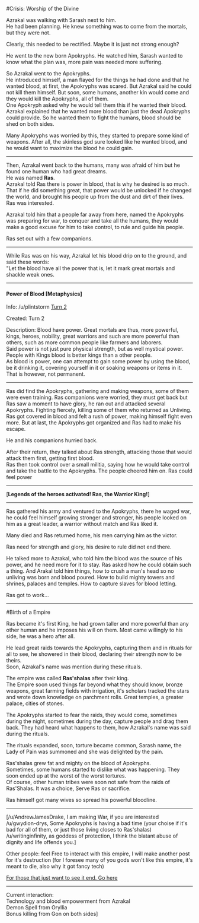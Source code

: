 #Crisis: Worship of the Divine

Azrakal was walking with Sarash next to him.  
He had been planning. He knew something was to come from the mortals, but they were not.

Clearly, this needed to be rectified. Maybe it is just not strong enough?

He went to the new born Apokryphs. He watched him, Sarash wanted to know what the plan was, more pain was needed more suffering.

So Azrakal went to the Apokryphs.  
He introduced himself, a man flayed for the things he had done and that he wanted blood, at first, the Apokryphs was scared. But Azrakal said he could not kill them himself. But soon, some humans, another kin would come and they would kill  the Apokryphs, all of them.  
One Apokryph asked why he would tell them this if he wanted their blood. Azrakal explained that he wanted more blood than just the dead Apokryphs could provide. So he wanted them to fight the humans, blood should be shed on both sides.

Many Apokryphs was worried by this, they started to prepare some kind of weapons. After all, the skinless god sure looked like he wanted blood, and he would want to maximize the blood he could gain.

---

Then, Azrakal went back to the humans, many was afraid of him but he found one human who had great dreams.  
He was named **Ras**.  
Azrakal told Ras there is power in blood, that is why he desired is so much. That if he did something great, that power would be unlocked if he changed the world, and brought his people up from the dust and dirt of their lives.  
Ras was interested.

Azrakal told him that a people far away from here, named the Apokryphs was preparing for war, to conquer and take all the humans, they would make a good excuse for him to take control, to rule and guide his people.

Ras set out with a few companions.

---

While Ras was on his way, Azrakal let his blood drip on to the ground, and said these words:  
"Let the blood have all the power that is, let it mark great mortals and shackle weak ones.

---

#### Power of Blood [Metaphysics]

Info: /u/plintstorm [Turn 2](https://www.reddit.com/r/GodhoodWB/comments/fpv868/endless_pantheon_turn_2/flnix1j/)

Created: Turn 2

Description: Blood have power. Great mortals are thus, more powerful, kings, heroes, nobility, great warriors and such are more powerful than others, such as more common people like farmers and laborers.  
Said power is not just pure physical strength, but as well mystical power. People with Kings blood is better kings than a other people.  
As blood is power, one can attempt to gain some power by using the blood, be it drinking it, covering yourself in it or soaking weapons or items in it. That is however, not permanent.

---

Ras did find the Apokryphs, gathering and making weapons, some of them were even training. Ras companions were worried, they must get back but Ras saw a moment to have glory, he ran out and attacked several Apokryphs. Fighting fiercely, killing some of them who returned as Unliving. Ras got covered in blood and felt a rush of power, making himself fight even more. But at last, the Apokryphs got organized and Ras had to make his escape.

He and his companions hurried back.

After their return, they talked about Ras strength, attacking those that would attack them first, getting first blood.  
Ras then took control over a small militia, saying how he would take control and take the battle to the Apokryphs. The people cheered him on.
Ras could feel power

---

[**Legends of the heroes activated! Ras, the Warrior King!**]

---

Ras gathered his army and ventured to the Apokryphs, there he waged war, he could feel himself growing stronger and stronger, his people looked on him as a great leader, a warrior without match and Ras liked it.

Many died and Ras returned home, his men carrying him as the victor.

Ras need for strength and glory, his desire to rule did not end there.

He talked more to Azrakal, who told him the blood was the source of his power, and he need more for it to stay. Ras asked how he could obtain such a thing. And Arakal told him things, how to crush a man's head so no unliving was born and blood poured. How to build mighty towers and shrines, palaces and temples. How to capture slaves for blood letting.

Ras got to work...

---

#Birth of a Empire

Ras became it's first King, he had grown taller and more powerful than any other human and he imposes his will on them. Most came willingly to his side, he was a hero after all.

He lead great raids towards the Apokryphs, capturing them and in rituals for all to see, he showered in their blood, declaring their strength now to be theirs.  
Soon, Azrakal's name was mention during these rituals.

The empire was called **Ras'shalas** after their king.  
The Empire soon used things far beyond what they should know, bronze weapons, great farming fields with irrigation, it's scholars tracked the stars and wrote down knowledge on parchment rolls. Great temples, a greater palace, cities of stones.

The Apokryphs started to fear the raids, they would come, sometimes during the night, sometimes during the day, capture people and drag them back. They had heard what happens to them, how Azrakal's name was said during the rituals.  

The rituals expanded, soon, torture became common, Sarash name, the Lady of Pain was summoned and she was delighted by the pain.

Ras'shalas grew fat and mighty on the blood of Apokryphs.  
Sometimes, some humans started to dislike what was happening. They soon ended up at the worst of the worst tortures.  
Of course, other human tribes were soon not safe from the raids of Ras'Shalas. It was a choice, Serve Ras or sacrifice.

Ras himself got many wives so spread his powerful bloodline.

----

[/u/AndrewJamesDrake, I am making War, if you are interested  
/u/gwydion-drys, Some Apokryphs is having a bad time (your choise if it's bad for all of them, or just those living closes to Ras'shalas)  
/u/writinginfinity, as goddess of protection, I think the blatant abuse of dignity and life offends you.]

Other people: feel Free to interact with this empire, I will make another post for it's destruction (for I foresee many of you gods won't like this empire, it's meant to die, also why it got fancy tech)

[For those that just want to see it end. Go here](https://www.reddit.com/r/GodhoodWB/comments/fpv868/endless_pantheon_turn_2/flnk0kj/)

---

Current interaction:   
Technology and blood empowerment from Azrakal  
Demon Spell from Oryllia  
Bonus killing from Gon on both sides]